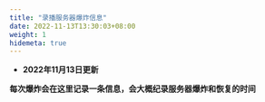 ```yaml
---
title: "录播服务器爆炸信息"
date: 2022-11-13T13:30:03+08:00
weight: 1
hidemeta: true
---
```


 - **2022年11月13日更新**

**每次爆炸会在这里记录一条信息，会大概纪录服务器爆炸和恢复的时间**